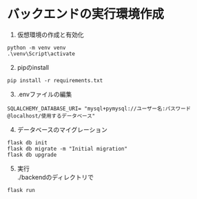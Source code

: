 # バックエンドの実行環境作成
1. 仮想環境の作成と有効化
```
python -m venv venv
.\venv\Script\activate
```
2. pipのinstall
```
pip install -r requirements.txt
```
3. .envファイルの編集
```
SQLALCHEMY_DATABASE_URI= "mysql+pymysql://ユーザー名:パスワード@localhost/使用するデータベース"
```
4. データベースのマイグレーション
```
flask db init
flask db migrate -m "Initial migration"
flask db upgrade
```
5. 実行  
./backendのディレクトリで
```
flask run
```